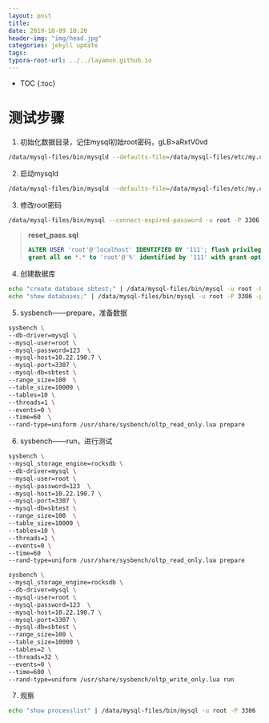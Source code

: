 ```yaml
---
layout: post
title: 
date: 2019-10-09 10:20
header-img: "img/head.jpg"
categories: jekyll update
tags:
typora-root-url: ../../layamon.github.io
---
```

*  TOC
{:toc}


# 测试步骤

1. 初始化数据目录，记住mysql初始root密码，gLB>aRxtV0vd

```bash
/data/mysql-files/bin/mysqld --defaults-file=/data/mysql-files/etc/my.cnf --initialize --debug=d,o
```



2. 启动mysqld

```bash
/data/mysql-files/bin/mysqld --defaults-file=/data/mysql-files/etc/my.cnf --user=root --datadir=/data/mysql-files/var
```

3. 修改root密码

```bash
/data/mysql-files/bin/mysql --connect-expired-password -u root -P 3306 -p < reset_pass.sql
```

> **reset_pass.sql**
>
> ```sql
> ALTER USER 'root'@'localhost' IDENTIFIED BY '111'; flush privileges;
> grant all on *.* to 'root'@'%' identified by '111' with grant option;
> ```

4. 创建数据库

```bash
echo "create database sbtest;" | /data/mysql-files/bin/mysql -u root -P 3306 -p111
echo "show databases;" | /data/mysql-files/bin/mysql -u root -P 3306 -p111
```

5. sysbench——prepare，准备数据

```bash
sysbench \
--db-driver=mysql \
--mysql-user=root \
--mysql-password=123  \
--mysql-host=10.22.190.7 \
--mysql-port=3307 \
--mysql-db=sbtest \
--range_size=100  \
--table_size=10000 \
--tables=10 \
--threads=1 \
--events=0 \
--time=60  \
--rand-type=uniform /usr/share/sysbench/oltp_read_only.lua prepare
```

6. sysbench——run，进行测试

```bash
sysbench \
--mysql_storage_engine=rocksdb \
--db-driver=mysql \
--mysql-user=root \
--mysql-password=123  \
--mysql-host=10.22.190.7 \
--mysql-port=3307 \
--mysql-db=sbtest \
--range_size=100  \
--table_size=10000 \
--tables=10 \
--threads=1 \
--events=0 \
--time=60  \
--rand-type=uniform /usr/share/sysbench/oltp_read_only.lua prepare

sysbench \
--mysql_storage_engine=rocksdb \
--db-driver=mysql \
--mysql-user=root \
--mysql-password=123  \
--mysql-host=10.22.190.7 \
--mysql-port=3307 \
--mysql-db=sbtest \
--range_size=100 \
--table_size=10000 \
--tables=2 \
--threads=32 \
--events=0 \
--time=600 \
--rand-type=uniform /usr/share/sysbench/oltp_write_only.lua run
```



7. 观察

```bash
echo "show processlist" | /data/mysql-files/bin/mysql -u root -P 3306 -p111
```

